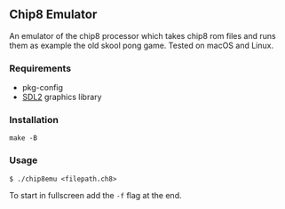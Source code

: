 ## Chip8 Emulator

An emulator of the chip8 processor which takes chip8 rom files and runs them as example the old skool pong game. Tested on macOS and Linux.

### Requirements
- pkg-config
- [SDL2](https://www.libsdl.org/index.php) graphics library

### Installation
    make -B

### Usage
    $ ./chip8emu <filepath.ch8>
To start in fullscreen add the `-f` flag at the end.
